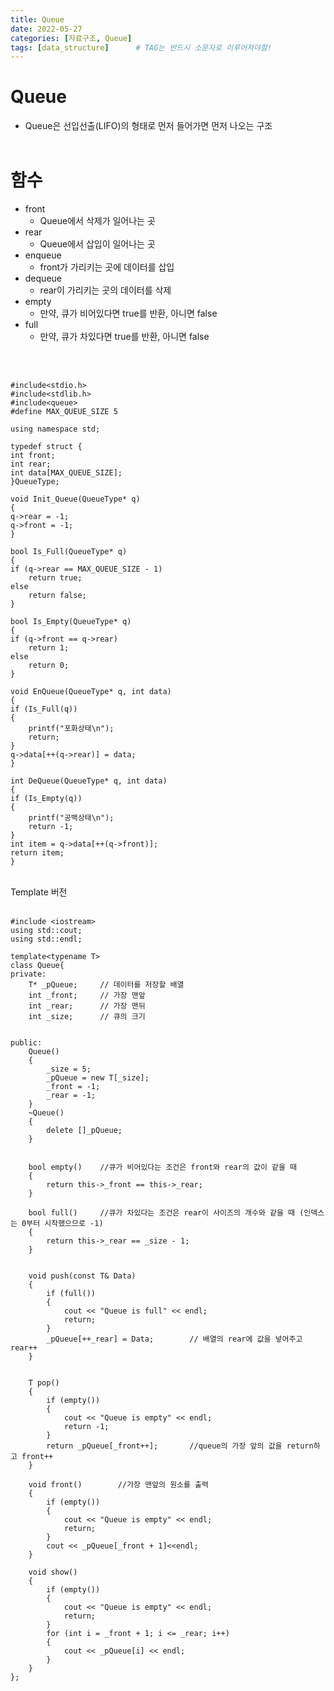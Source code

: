 ```yaml
---
title: Queue
date: 2022-05-27
categories: [자료구조, Queue]
tags: [data_structure]		# TAG는 반드시 소문자로 이루어져야함!
---
```


Queue
=============
 * Queue은 선입선출(LIFO)의 형태로 먼저 들어가면 먼저 나오는 구조
 <br><br>

함수
=============

 * front
   * Queue에서 삭제가 일어나는 곳
 * rear
   * Queue에서 삽입이 일어나는 곳
 * enqueue
   * front가 가리키는 곳에 데이터를 삽입
 * dequeue
   * rear이 가리키는 곳의 데이터를 삭제
 * empty
   * 만약, 큐가 비어있다면 true를 반환, 아니면 false
 * full
   * 만약, 큐가 차있다면 true를 반환, 아니면 false

<br><br>



    #include<stdio.h>
    #include<stdlib.h>
    #include<queue>
    #define MAX_QUEUE_SIZE 5

    using namespace std;

    typedef struct {
	int front;
	int rear;
	int data[MAX_QUEUE_SIZE];
    }QueueType;

    void Init_Queue(QueueType* q)
    {
	q->rear = -1;
	q->front = -1;
    }

    bool Is_Full(QueueType* q)
    {
	if (q->rear == MAX_QUEUE_SIZE - 1)
		return true;
	else
		return false;
    }

    bool Is_Empty(QueueType* q)
    {
	if (q->front == q->rear)
		return 1;
	else
		return 0;
    }

    void EnQueue(QueueType* q, int data)
    {
	if (Is_Full(q))
	{
		printf("포화상태\n");
		return;
	}
	q->data[++(q->rear)] = data;
    }

    int DeQueue(QueueType* q, int data)
    {
	if (Is_Empty(q))
	{
		printf("공백상태\n");
		return -1;
	}
	int item = q->data[++(q->front)];
	return item;
	}


<br>
Template 버전<br>
<br>


	#include <iostream>
	using std::cout;
	using std::endl;

	template<typename T>
	class Queue{
	private:
		T* _pQueue;		// 데이터를 저장할 배열
		int _front;		// 가장 맨앞
		int _rear;		// 가장 맨뒤
		int _size;		// 큐의 크기


	public:
		Queue()
		{
			_size = 5;
			_pQueue = new T[_size];
			_front = -1;
			_rear = -1;
		}
		~Queue()
		{
			delete []_pQueue;
		}


		bool empty()	//큐가 비어있다는 조건은 front와 rear의 값이 같을 때
		{
			return this->_front == this->_rear;
		}

		bool full()		//큐가 차있다는 조건은 rear이 사이즈의 개수와 같을 때 (인덱스는 0부터 시작했으므로 -1)
		{
			return this->_rear == _size - 1;
		}


		void push(const T& Data)
		{
			if (full())
			{
				cout << "Queue is full" << endl;
				return;
			}
			_pQueue[++_rear] = Data;		// 배열의 rear에 값을 넣어주고 rear++
		}


		T pop()
		{
			if (empty())
			{
				cout << "Queue is empty" << endl;
				return -1;
			}
			return _pQueue[_front++];		//queue의 가장 앞의 값을 return하고 front++
		}

		void front()		//가장 맨앞의 원소를 출력
		{
			if (empty())
			{
				cout << "Queue is empty" << endl;
				return;
			}
			cout << _pQueue[_front + 1]<<endl;
		}

		void show()
		{
			if (empty())
			{
				cout << "Queue is empty" << endl;
				return;
			}
			for (int i = _front + 1; i <= _rear; i++)
			{
				cout << _pQueue[i] << endl;
			}
		}
	};
	

